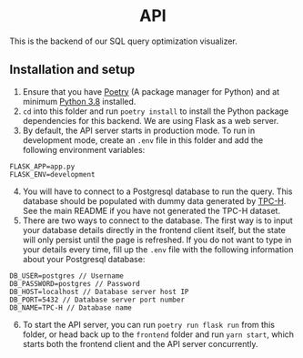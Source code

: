 <h1 align="center">API</h1>

This is the backend of our SQL query optimization visualizer.

## Installation and setup

1. Ensure that you have [Poetry](https://python-poetry.org/docs/) (A package manager for Python) and at minimum [Python 3.8](https://www.python.org/downloads/) installed.
2. `cd` into this folder and run `poetry install` to install the Python package dependencies for this backend. We are using Flask as a web server.
3. By default, the API server starts in production mode. To run in development mode, create an `.env` file in this folder and add the following environment variables:

```
FLASK_APP=app.py
FLASK_ENV=development
```

4. You will have to connect to a Postgresql database to run the query. This database should be populated with dummy data generated by [TPC-H](http://www.tpc.org/tpch/). See the main README if you have not generated the TPC-H dataset.
5. There are two ways to connect to the database. The first way is to input your database details directly in the frontend client itself, but the state will only persist until the page is refreshed. If you do not want to type in your details every time, fill up the `.env` file with the following information about your Postgresql database:

```
DB_USER=postgres // Username
DB_PASSWORD=postgres // Password
DB_HOST=localhost // Database server host IP
DB_PORT=5432 // Database server port number
DB_NAME=TPC-H // Database name
```

6. To start the API server, you can run `poetry run flask run` from this folder, or head back up to the `frontend` folder and run `yarn start`, which starts both the frontend client and the API server concurrently.
